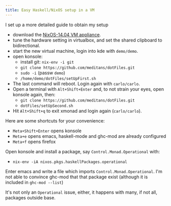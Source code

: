 ```yaml
---
title: Easy Haskell/NixOS setup in a VM
---
```


I set up a more detailed guide to obtain my setup

-   download the [NixOS-14.04 VM appliance](http://nixos.org/releases/nixos/latest-iso-minimal-x86_64-linux).
-   tune the hardware setting in virtualbox, and set the shared clipboard to bidirectional.
-   start the new virtual machine, login into kde with ```demo/demo```.
-   open konsole:
    + install git: ```nix-env -i git```
    + ```git clone https://github.com/meditans/dotFiles.git```
    + ```sudo -i``` (passw ```demo```)
    + ```/home/demo/dotFiles/setUpFirst.sh```
-   The last command will reboot. Login again with ```carlo/carlo```.
-   Open a terminal with ```Alt+Shift+Enter``` and, to not strain your eyes, open konsole again, then:
    + ```git clone https://github.com/meditans/dotFiles.git```
    + ```dotFiles/setUpSecond.sh```
-   Hit ```Alt+Shift+q``` to exit xmonad and login again (```carlo/carlo```).

Here are some shortcuts for your convenience:

- ```Meta+Shift+Enter``` opens konsole
- ```Meta+e``` opens emacs, haskell-mode and ghc-mod are already configured
- ```Meta+f``` opens firefox

Open konsole and install a package, say ```Control.Monad.Operational``` with:

- ```nix-env -iA nixos.pkgs.haskellPackages.operational```

Enter emacs and write a file which imports ```Control.Monad.Operational```.
 I'm not able to convince ghc-mod that that package exist
(although it is included in ```ghc-mod --list```)

It's not only an ```Operational``` issue, either, it happens with many, if
not all, packages outside base.